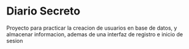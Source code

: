 # Diario Secreto
Proyecto para practicar la creacion de usuarios en base de datos, y almacenar informacion, ademas de una interfaz de registro e inicio de sesion
